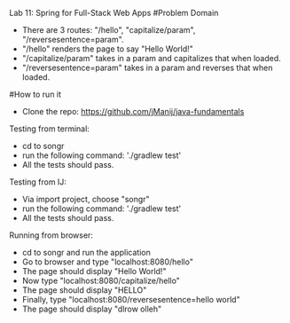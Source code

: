 Lab 11: Spring for Full-Stack Web Apps
#Problem Domain
- There are 3 routes: "/hello", "capitalize/param", "/reversesentence=param".
- "/hello" renders the page to say "Hello World!"
- "/capitalize/param" takes in a param and capitalizes that when loaded. 
- "/reversesentence=param" takes in a param and reverses that when loaded.


#How to run it
- Clone the repo: https://github.com/jManij/java-fundamentals

Testing from terminal:
   - cd to songr
   - run the following command: './gradlew test'
   - All the tests should pass.
   
Testing from IJ:
  - Via import project, choose "songr"
  - run the following command: './gradlew test'
  - All the tests should pass.
  
Running from browser:
- cd to songr and run the application
- Go to browser and type "localhost:8080/hello"
- The page should display "Hello World!"
- Now type "localhost:8080/capitalize/hello"
- The page should display "HELLO"
- Finally, type "localhost:8080/reversesentence=hello world"
- The page should display "dlrow olleh"
